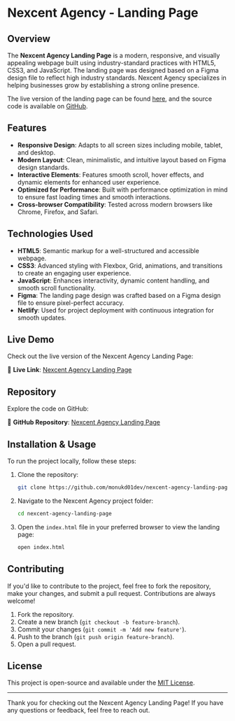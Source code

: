 # Nexcent Agency - Landing Page

## Overview
The **Nexcent Agency Landing Page** is a modern, responsive, and visually appealing webpage built using industry-standard practices with HTML5, CSS3, and JavaScript. The landing page was designed based on a Figma design file to reflect high industry standards. Nexcent Agency specializes in helping businesses grow by establishing a strong online presence.

The live version of the landing page can be found [here](https://nexcent-agency-landing-page.netlify.app/), and the source code is available on [GitHub](https://github.com/monukd01dev/nexcent-agency-landing-page).

## Features
- **Responsive Design**: Adapts to all screen sizes including mobile, tablet, and desktop.
- **Modern Layout**: Clean, minimalistic, and intuitive layout based on Figma design standards.
- **Interactive Elements**: Features smooth scroll, hover effects, and dynamic elements for enhanced user experience.
- **Optimized for Performance**: Built with performance optimization in mind to ensure fast loading times and smooth interactions.
- **Cross-browser Compatibility**: Tested across modern browsers like Chrome, Firefox, and Safari.

## Technologies Used
- **HTML5**: Semantic markup for a well-structured and accessible webpage.
- **CSS3**: Advanced styling with Flexbox, Grid, animations, and transitions to create an engaging user experience.
- **JavaScript**: Enhances interactivity, dynamic content handling, and smooth scroll functionality.
- **Figma**: The landing page design was crafted based on a Figma design file to ensure pixel-perfect accuracy.
- **Netlify**: Used for project deployment with continuous integration for smooth updates.

## Live Demo
Check out the live version of the Nexcent Agency Landing Page:

🔗 **Live Link**: [Nexcent Agency Landing Page](https://nexcent-agency-landing-page.netlify.app/)

## Repository
Explore the code on GitHub:

🔗 **GitHub Repository**: [Nexcent Agency Landing Page](https://github.com/monukd01dev/nexcent-agency-landing-page)

## Installation & Usage
To run the project locally, follow these steps:

1. Clone the repository:
    ```bash
    git clone https://github.com/monukd01dev/nexcent-agency-landing-page.git
    ```

2. Navigate to the Nexcent Agency project folder:
    ```bash
    cd nexcent-agency-landing-page
    ```

3. Open the `index.html` file in your preferred browser to view the landing page:
    ```bash
    open index.html
    ```

## Contributing
If you'd like to contribute to the project, feel free to fork the repository, make your changes, and submit a pull request. Contributions are always welcome!

1. Fork the repository.
2. Create a new branch (`git checkout -b feature-branch`).
3. Commit your changes (`git commit -m 'Add new feature'`).
4. Push to the branch (`git push origin feature-branch`).
5. Open a pull request.

## License
This project is open-source and available under the [MIT License](LICENSE).

---

Thank you for checking out the Nexcent Agency Landing Page! If you have any questions or feedback, feel free to reach out.
